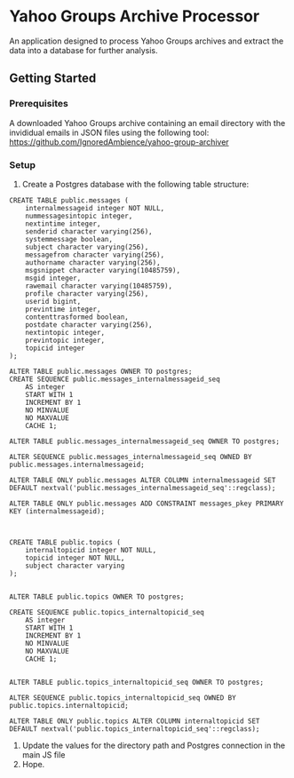 # Yahoo Groups Archive Processor
An application designed to process Yahoo Groups archives and extract the data into a database for further analysis.

## Getting Started

### Prerequisites

A downloaded Yahoo Groups archive containing an email directory with the invididual emails in JSON files using the following tool: https://github.com/IgnoredAmbience/yahoo-group-archiver

### Setup

1. Create a Postgres database with the following table structure:
````
CREATE TABLE public.messages (
    internalmessageid integer NOT NULL,
    nummessagesintopic integer,
    nextintime integer,
    senderid character varying(256),
    systemmessage boolean,
    subject character varying(256),
    messagefrom character varying(256),
    authorname character varying(256),
    msgsnippet character varying(10485759),
    msgid integer,
    rawemail character varying(10485759),
    profile character varying(256),
    userid bigint,
    previntime integer,
    contenttrasformed boolean,
    postdate character varying(256),
    nextintopic integer,
    previntopic integer,
    topicid integer
);

ALTER TABLE public.messages OWNER TO postgres;
CREATE SEQUENCE public.messages_internalmessageid_seq
    AS integer
    START WITH 1
    INCREMENT BY 1
    NO MINVALUE
    NO MAXVALUE
    CACHE 1;

ALTER TABLE public.messages_internalmessageid_seq OWNER TO postgres;

ALTER SEQUENCE public.messages_internalmessageid_seq OWNED BY public.messages.internalmessageid;

ALTER TABLE ONLY public.messages ALTER COLUMN internalmessageid SET DEFAULT nextval('public.messages_internalmessageid_seq'::regclass);

ALTER TABLE ONLY public.messages ADD CONSTRAINT messages_pkey PRIMARY KEY (internalmessageid);



CREATE TABLE public.topics (
    internaltopicid integer NOT NULL,
    topicid integer NOT NULL,
    subject character varying
);


ALTER TABLE public.topics OWNER TO postgres;

CREATE SEQUENCE public.topics_internaltopicid_seq
    AS integer
    START WITH 1
    INCREMENT BY 1
    NO MINVALUE
    NO MAXVALUE
    CACHE 1;


ALTER TABLE public.topics_internaltopicid_seq OWNER TO postgres;

ALTER SEQUENCE public.topics_internaltopicid_seq OWNED BY public.topics.internaltopicid;

ALTER TABLE ONLY public.topics ALTER COLUMN internaltopicid SET DEFAULT nextval('public.topics_internaltopicid_seq'::regclass);
````

1. Update the values for the directory path and Postgres connection in the main JS file
1. Hope.